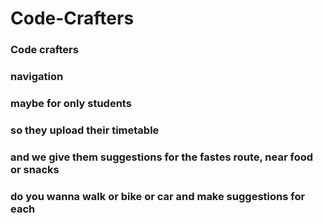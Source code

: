 # Code-Crafters
### Code crafters 

### navigation
### maybe for only students
### so they upload their timetable
### and we give them suggestions for the fastes route, near food or snacks 

### do you wanna walk or bike or car and make suggestions for each 

